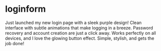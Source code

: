 # loginform
Just launched my new login page with a sleek purple design! Clean interface with subtle animations that make logging in a breeze. Password recovery and account creation are just a click away. Works perfectly on all devices, and I love the glowing button effect. Simple, stylish, and gets the job done!
